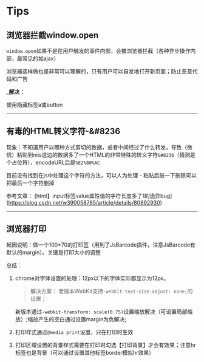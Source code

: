 # Tips

## 浏览器拦截window.open
`window.open`如果不是在用户触发的事件内部，会被浏览器拦截（各种异步操作内部，最常见的如ajax）

浏览器这样做也是非常可以理解的，只有用户可以自发地打开新页面；防止恶意代码和广告

___解决：__

使用隐藏标签a或button

___


## 有毒的HTML转义字符-&#8236

现象：不知道用户以哪种方式剪切的数据，或者中间经过了什么转发，导致（微信）粘贴到mis这边的数据多了一个HTML的非常特殊的转义字符`&#8236`（猜测是个占位符），encodeURL后是`%E2%80%AC`

目前没有找到在js中处理这个字符的方法，可以人为处理 - 粘贴后敲一下删除可以把最后一个字符删掉

参考文章：
[html】input标签value属性值的字符长度多了1的诡异bug] (https://blog.csdn.net/w390058785/article/details/80692930)

___

## 浏览器打印

起因说明：做一个100*70的打印签（用到了JsBarcode插件，注意JsBarcode有默认的margin）。关键是打印大小的调整

总结：
 1. chrome对字体设置的处理：12px以下的字体实际都显示为12px。
    > 解决方案：
      老版本WebKit支持`-webkit-text-size-adjust: none;`的设置；

      新版本通过`-webkit-transform: scale(0.75)`设置缩放解决（可设置局部缩放）;缩放产生的空白通过设置margin为负解决;

2. 打印样式通过`@media print`设置，只在打印时生效
3. 打印区域设置的背景样式需要在打印时勾选【打印背景】才会有效果；注意hr标签也是背景（可以通过设置其他标签border模拟hr效果）